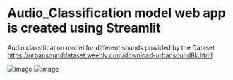 # Audio_Classification model web app is created using Streamlit
Audio classification model for different sounds provided by the Dataset https://urbansounddataset.weebly.com/download-urbansound8k.html

![image](https://github.com/ChinmayRojindar/Audio_Classification/assets/84935908/d2b6fb94-5a9e-4526-8e55-130f328b0c27)
![image](https://github.com/ChinmayRojindar/Audio_Classification/assets/84935908/7f62e01d-8068-4bee-a071-a9947d771c85)




